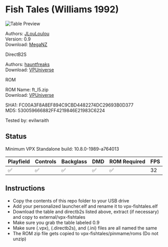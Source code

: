 # Fish Tales (Williams 1992)

![Table Preview](../../images/vpx-fishtales.png)

Authors: [JLouLoulou](https://www.vpforums.org/index.php?showuser=134330)  
Version: 0.9  
Download: [MegaNZ](https://mega.nz/folder/GiAnQSDJ#SxGRZIdR30ZsUda2-sF84w/folder/W6gTgSyD)

DirectB2S

Authors: [hauntfreaks](https://vpuniverse.com/profile/5216-hauntfreaks/)  
Download: [VPUniverse](https://vpuniverse.com/files/file/18292-fish-tales-williams-1992-b2s-with-full-dmd/)

ROM

ROM Name: ft_l5.zip  
Download: [VPUniverse](https://vpuniverse.com/files/file/899-ft_l5zip/)  

SHA1: FC00A3F8A8EF894C9CBD4482274DC29693B0D377  
MD5:  530059666882FF4219846E21983C6224 

Tested by: evilwraith

## Status 

Minimum VPX Standalone build: 10.8.0-1989-a764013

| Playfield | Controls | Backglass | DMD | ROM Required | FPS | 
|-----------|----------|-----------|-----|--------------|-----|
| :white_check_mark: | :white_check_mark: | :white_check_mark: | :white_check_mark: | :white_check_mark: | 32 |

## Instructions

- Copy the contents of this repo folder to your USB drive
- Add your personalized launcher.elf and rename it to vpx-fishtales.elf
- Download the table and directb2s listed above, extract (if necessary) and copy to external/vpx-fishtales
- Make sure you grab the table labeled 0.9
- Make sure (.vpx), (.directb2s), and (.ini) files are all named the same
- The ROM zip file gets copied to vpx-fishtales/pinmame/roms (Do not unzip)

